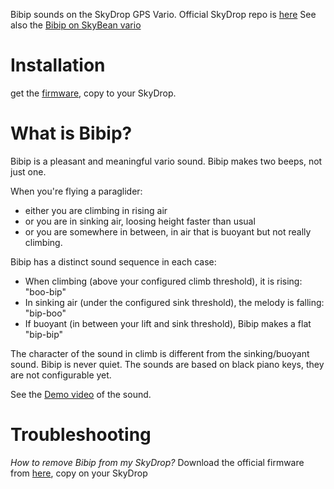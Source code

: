 Bibip sounds on the SkyDrop GPS Vario. Official SkyDrop repo is [here](https://github.com/fhorinek/SkyDrop/) 
See also the [Bibip on SkyBean vario](https://github.com/kubotron/BiBean)

Installation
============
get the [firmware](https://github.com/kubotron/BeatDrop/blob/master/skydrop/Release/SKYDROP.FW?raw=true), copy to your SkyDrop.  

What is Bibip?
==============

Bibip is a pleasant and meaningful vario sound. Bibip makes two beeps, not just one.

When you're flying a paraglider:

* either you are climbing in rising air
* or you are in sinking air, loosing height faster than usual
* or you are somewhere in between, in air that is buoyant but not really climbing.

Bibip has a distinct sound sequence in each case:

* When climbing (above your configured climb threshold), it is rising: "boo-bip"
* In sinking air (under the configured sink threshold), the melody is falling: "bip-boo"
* If buoyant (in between your lift and sink threshold), Bibip makes a flat "bip-bip"

The character of the sound in climb is different from the sinking/buoyant sound. Bibip is never quiet. The sounds are based on black piano keys, they are not configurable yet.

See the [Demo video](https://www.youtube.com/watch?v=VvPstiTeKjU) of the sound.

Troubleshooting
===============
*How to remove Bibip from my SkyDrop?* Download the official firmware from [here](http://vps.skybean.eu/repo/updates/), copy on your SkyDrop 
